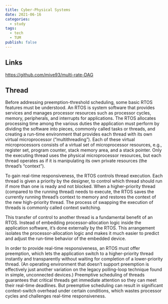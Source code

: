 ```yaml
---
title: Cyber-Physical Systems
date: 2021-06-16
categories:
  - study
tags:
  - tech
  - TUM
publish: false
---
```


<!-- more -->

## Links

https://github.com/mive93/multi-rate-DAG

## Thread

Before addressing preemption-threshold scheduling, some basic RTOS features must be understood. An RTOS is system software that provides services and manages processor resources such as processor cycles, memory, peripherals, and interrupts for applications. The RTOS allocates processing time among the various duties the application must perform by dividing the software into pieces, commonly called tasks or threads, and creating a run-time environment that provides each thread with its own virtual microprocessor (“multithreading”). Each of these virtual microprocessors consists of a virtual set of microprocessor resources, e.g., register set, program counter, stack memory area, and a stack pointer. Only the executing thread uses the physical microprocessor resources, but each thread operates as if it is manipulating its own private resources (the thread’s “context”).

To gain real-time responsiveness, the RTOS controls thread execution. Each thread is given a priority by the designer, to control which thread should run if more than one is ready and not blocked. When a higher-priority thread (compared to the running thread) needs to execute, the RTOS saves the currently running thread’s context to memory and restores the context of the new high-priority thread. The process of swapping the execution of threads is commonly called context switching.

This transfer of control to another thread is a fundamental benefit of an RTOS. Instead of embedding processor-allocation logic inside the application software, it’s done externally by the RTOS. This arrangement isolates the processor-allocation logic and makes it much easier to predict and adjust the run-time behavior of the embedded device.

In order to provide real-time responsiveness, an RTOS must offer preemption, which lets the application switch to a higher-priority thread instantly and transparently without waiting for completion of a lower-priority thread. (An operating environment that doesn’t support preemption is effectively just another variation on the legacy polling-loop technique found in simple, unconnected devices.) Preemptive scheduling of threads guarantees that critical threads get immediate attention so they can meet their real-time deadlines. But preemptive scheduling can result in significant context-switch overhead under certain conditions, which wastes processor cycles and challenges real-time responsiveness.
